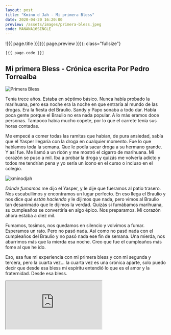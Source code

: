 ```yaml
---
layout: post
title: "Kmino d Jah - Mi primera Bless"
date: 2020-04-20 16:20:00
preview: /assets/images/primera-bless.jpeg
code: MANANA16SINGLE
---
```


![{{ page.title }}]({{ page.preview }}){: class="fullsize"}

`[{{ page.code }}]`

## Mi primera Bless - Crónica escrita Por Pedro Torrealba

![Primera Bless](https://media.todojujuy.com/adjuntos/227/imagenes/001/141/0001141646.jpg)

Tenía trece años. Estaba en séptimo básico. Nunca había probado la marihuana, pero esa noche era la noche en que entraría al mundo de las drogas. Era la fiesta del Braulio. Sandy y Papo sonaba a todo dar. Había poca gente porque el Braulio no era nada popular. A lo más eramos doce personas. Tampoco había mucho copete, por lo que el carrete tenía sus horas contadas.

Me empecé a comer todas las ramitas que habían, de pura ansiedad, sabía que el Yasper llegaría con la droga en cualquier momento. Fue lo que hablamos toda la semana. Que le podía sacar droga a su hermano grande. Y así fue. Me llamó a un ricón y me mostró el cigarro de marihuana. Mi corazón se puso a mil. Iba a probar la droga y quizás me volvería adicto y todos me tendrían pena y yo sería un ícono en el curso o incluso en el colegio.

![kminodjah](https://cdni.rt.com/actualidad/public_images/2015.08/article/55c37493c461889d538b4591.jpg)

*Dónde fumamos* me dijo el Yasper, y le dije que fueramos al patio trasero. Nos escabullimos y encontramos un lugar perfecto. En eso llega el Braulio y nos dice *qué están haciendo* y le dijimos que nada, pero vimos al Braulio tan desanimado que le dijimos la verdad. Quizás si fumábamos marihuana, su cumpleaños se convertiría en algo épico. Nos preparamos. Mi corazón ahora estaba a diez mil.

Fumamos, tosimos, nos quedamos en silencio y volvimos a fumar. Esperamos un rato. Pero no pasó nada. Así como no pasó nada con el cumpleaños del Braulio y no pasó nada ese fin de semana. Una mierda, nos aburrimos más que la mierda esa noche. Creo que fue el cumpleaños más fome al que he ido.

Eso, esa fue mi experiencia con mi primera bless y con mi segunda y tercera, pero la cuarta vez... la cuarta vez es una crónica aparte, solo puedo decir que desde esa bless mi espíritu entendió lo que es el amor y la fraternidad. Desde esa bless.


<div class="youtube-wrapper">
  <iframe src="https://www.youtube.com/embed/HJi9y-lKvk0" allowfullscreen></iframe>
</div>
